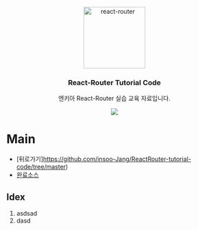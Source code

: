 <p align="center">
  <a href="https://reacttraining.com/react-router/">
    <img alt="react-router" src="http://www.nkia.co.kr/images/common/logo.png" width="144">
  </a>
</p>

<h3 align="center">
  React-Router Tutorial Code
</h3>

<p align="center">
  엔키아  React-Router 실습 교육 자료입니다. 
</p>

<p align="center">
  <a href="https://en.wikipedia.org/wiki/MIT_License"><img src="https://img.shields.io/npm/l/react-design-editor?style=flat-square"></a>
</p>

# Main

-   [뒤로가기]https://github.com/insoo-Jang/ReactRouter-tutorial-code/tree/master)
-   [완료소스](https://github.com/insoo-Jang/ReactRouter-tutorial-code/tree/feature/step1)

## Idex 


1. asdsad
2. dasd

